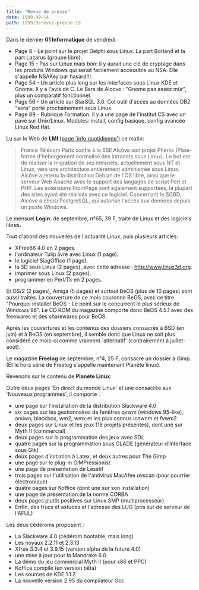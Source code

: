 ```yaml
---
title: "Revue de presse"
date: 1999-09-14
path: 1999/9/revue-presse-19
---
```


<P>Dans le dernier <B>01 Informatique</B> de vendredi:</P>

<UL>

<LI>Page 8 - Le point sur le projet Delphi sous Linux. La part Borland et
la part Lazarus (groupe libre).
<LI>Page 15 - Pas sur Linux mais bon: il y aurait une clé de cryptage
dans les produits Windows qui serait facilement accessible au NSA. Elle
s'appelle NSAKey par hasard!!!.
<LI>Page 54 - Un article plus long sur les interfaces sous Linux KDE et
Gnome.  Il y a l'avis de C. Le Bars de Alcove : "Gnome pas assez mûr",
plus un comparatif fonctionnel.
<LI>Page 56 - Un article sur StarSQL 3.0. Cet outil d'acces au données DB2
"sera" porté prochainement sous Linux.
<LI>Page 89  - Rubrique Formation: Il y a une page de l'institut CS avec
un pavé sur Unix/Linux. Modules: install, config basique, config avancée
Linux Red Hat.
</UL>

<P>Lu sur le Web de <B>LMI</B> (<A HREF="http://www.lmi.fr/src/lmi/homepage.nsf/Pages/InfoQuotidiennes?OpenDocument">page `info quotidienne'</A>)
ce matin:</P>

<P><BLOCKQUOTE> France Télécom Paris confie à la SSII Alcôve son projet
Phénix (Plate-forme d'hébergement normalisé des intranets sous Linux). Le
but est de réaliser la migration de ses intranets, actuellement sous
NT et Linux, vers une architecture entièrement administrée sous Linux.
Alcôve a retenu la distribution Debian de l'OS libre, ainsi que le
serveur Web Apache avec le support des langages de script Perl et
PHP. Les extensions FrontPage sont également supportées, la plupart
des sites ayant été réalisés avec ce logiciel. Concernant le SGBD,
Alcôve a choisi PostgreSQL, qui autorise l'accès aux données depuis un
poste Windows.  </BLOCKQUOTE></P>

<P>Le mensuel <B>Login:</B> de septembre, n°65, 39 F, traite de Linux et
des logiciels libres.</P>

<P>Tout d'abord des nouvelles de l'actualité Linux, puis plusieurs articles:</P>

<UL>

<LI>XFree86 4.0 en 2 pages.
<LI>l'ordinateur Tulip livré avec Linux (1 page).
<LI>le logiciel SiagOffice (1 page).
<LI>la 3D sous Linux (2 pages), avec cette adresse : <A HREF="http://www.linux3d.org">http://www.linux3d.org</A>.
<LI>imprimer sous Linux (2 pages).
<LI>programmer en Perl/Tk en 2 pages.
</UL>

<P>Et OS/2 (2 pages), Amiga (5 pages) et surtout BeOS (plus de 10 pages)
sont aussi traités. La couverture de ce mois couronne BeOS, avec ce titre
"Pourquoi installer BeOS - Le point sur le concurrent le plus sérieux
de Windows 98".  Le CD ROM du magazine comporte donc BeOS 4.5.1 avec
des freewares et des sharewares pour BeOS.</P>

<P>Après les couvertures et les contenus des dossiers consacrés à BSD
(en juin) et à BeOS (en septembre), il semble donc que Linux ne soit
plus considéré ce mois-ci comme vraiment `alternatif' (contrairement
à juillet-août).</P>

<P>Le magazine <B>Freelog</B> de septembre, n°4, 25 F, consacre un dossier
à Gimp.  (Et le hors série de Freelog s'appelle maintenant Planète linux).</P>

<P>Revenons sur le contenu de <B>Planète Linux</B>:</P>

<P>Outre deux pages 'En direct du monde Linux' et une consacrée aux 'Nouveaux
programmes', il comporte :</P>

<UL>

<LI>une page sur l'installation de la distribution Slackware 4.0
<LI>six pages sur les gestionnaires de fenêtres qvwm (windows 95-like),
amiwn, blackbox, wm2, wmx et les plus connus icewnm et fvwm2
<LI>deux pages sur Linux et les jeux (18 projets présentés), dont une sur
Myth II (commercial)
<LI>deux pages sur la programmation des jeux avec SDL
<LI>quatre pages sur la programmation sous GLADE (générateur d'interface
sous Gtk)
<LI>deux pages d'initiation à Latex, et deux autres pour The Gimp
<LI>une page sur le plug-in GIMPressionist
<LI>une page de présentation de Lesstif
<LI>trois pages sur l'utilisation de l'antivirus MacAfee uvscan (pour
courrier électronique)
<LI>quatre pages sur Koffice (dont une sur son installation)
<LI>une page de présentation de la norme CORBA
<LI>deux pages plutôt positives sur Linux SMP (multiprocesseur)
<LI>Enfin, des trucs et astuces et l'adresse des LUG (pris sur de serveur
de l'AFUL)
</UL>

<P>Les deux cédéroms proposent :</P>

<UL>

<LI>La Slackware 4.0 (cédérom bootable, mais long)
<LI>Les noyaux 2.2.11 et 2.3.13
<LI>Xfree 3.3.4 et 3.9.15 (version alpha de la future 4.0)
<LI>une mise à jour pour la Mandrake 6.0
<LI>La démo du jeu commercial Myth II (pour x86 et PPC)
<LI>Koffice compilé (en version bêta)
<LI>Les sources de KDE 1.1.2
<LI>La nouvelle version 2.95 du compilateur Gcc
</UL>


